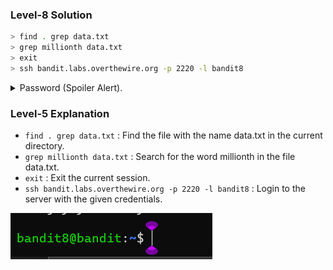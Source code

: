 ### Level-8 Solution
```bash
> find . grep data.txt
> grep millionth data.txt
> exit
> ssh bandit.labs.overthewire.org -p 2220 -l bandit8
```
<p>
<details>
<summary>Password (Spoiler Alert).</summary>
<pre><code> TESKZC0XvTetK0S9xNwm25STk5iWrBvP</code></pre>
</details>
</p>

### Level-5 Explanation
- `find . grep data.txt` : Find the file with the name data.txt in the current directory.
- `grep millionth data.txt` : Search for the word millionth in the file data.txt.
- `exit` : Exit the current session.
- `ssh bandit.labs.overthewire.org -p 2220 -l bandit8` : Login to the server with the given credentials.

![cmd ss as proof](level-8.png)